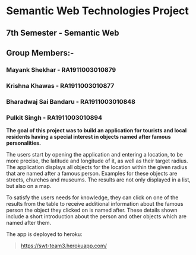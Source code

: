 # Semantic Web Technologies Project
## 7th Semester - Semantic Web
## Group Members:-

### Mayank Shekhar - RA1911003010879
### Krishna Khawas - RA1911003010877
### Bharadwaj Sai Bandaru - RA1911003010848
### Pulkit Singh - RA1911003010894

**The goal of this project was to build an application for tourists and local residents having a special interest in objects named after famous personalities.**

The users start by opening the application and entering a location, to be more precise, the latitude and longitude of it, as well as their target radius. The application displays all objects for the location within the given radius that are named after a famous person. Examples for these objects are streets, churches and museums. The results are not only displayed in a list, but also on a map. 

To satisfy the users needs for knowledge, they can click on one of the results from the table to receive additional information about the famous person the object they clicked on is named after. These details shown include a short introduction about the person and other objects which are named after them. 

The app is deployed to heroku:
> https://swt-team3.herokuapp.com/
